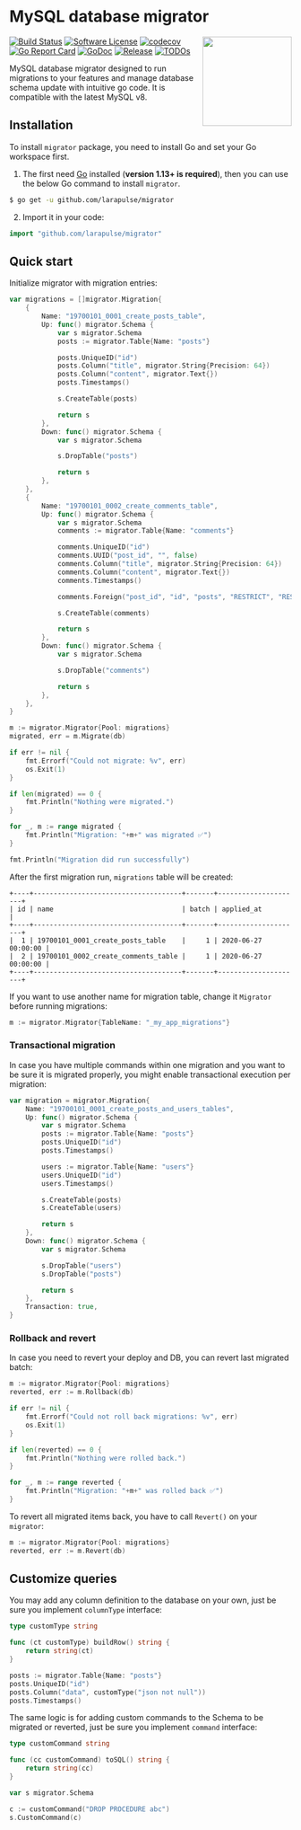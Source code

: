 # MySQL database migrator

<img align="right" width="159px" src="https://github.com/larapulse/migrator/blob/master/logo.png">

[![Build Status](https://travis-ci.org/larapulse/migrator.svg)](https://travis-ci.org/larapulse/migrator)
[![Software License](https://img.shields.io/badge/license-MIT-brightgreen.svg)](LICENSE.md)
[![codecov](https://codecov.io/gh/larapulse/migrator/branch/master/graph/badge.svg)](https://codecov.io/gh/larapulse/migrator)
[![Go Report Card](https://goreportcard.com/badge/github.com/larapulse/migrator)](https://goreportcard.com/report/github.com/larapulse/migrator)
[![GoDoc](https://godoc.org/github.com/larapulse/migrator?status.svg)](https://pkg.go.dev/github.com/larapulse/migrator?tab=doc)
[![Release](https://img.shields.io/github/release/larapulse/migrator.svg)](https://github.com/larapulse/migrator/releases)
[![TODOs](https://badgen.net/https/api.tickgit.com/badgen/github.com/larapulse/migrator)](https://www.tickgit.com/browse?repo=github.com/larapulse/migrator)

MySQL database migrator designed to run migrations to your features and manage database schema update with intuitive go code. It is compatible with the latest MySQL v8.

## Installation

To install `migrator` package, you need to install Go and set your Go workspace first.

1. The first need [Go](https://golang.org/) installed (**version 1.13+ is required**), then you can use the below Go command to install `migrator`.

```sh
$ go get -u github.com/larapulse/migrator
```

2. Import it in your code:

```go
import "github.com/larapulse/migrator"
```

## Quick start

Initialize migrator with migration entries:

```go
var migrations = []migrator.Migration{
	{
		Name: "19700101_0001_create_posts_table",
		Up: func() migrator.Schema {
			var s migrator.Schema
			posts := migrator.Table{Name: "posts"}

			posts.UniqueID("id")
			posts.Column("title", migrator.String{Precision: 64})
			posts.Column("content", migrator.Text{})
			posts.Timestamps()

			s.CreateTable(posts)

			return s
		},
		Down: func() migrator.Schema {
			var s migrator.Schema

			s.DropTable("posts")

			return s
		},
	},
	{
		Name: "19700101_0002_create_comments_table",
		Up: func() migrator.Schema {
			var s migrator.Schema
			comments := migrator.Table{Name: "comments"}

			comments.UniqueID("id")
			comments.UUID("post_id", "", false)
			comments.Column("title", migrator.String{Precision: 64})
			comments.Column("content", migrator.Text{})
			comments.Timestamps()

			comments.Foreign("post_id", "id", "posts", "RESTRICT", "RESTRICT")

			s.CreateTable(comments)

			return s
		},
		Down: func() migrator.Schema {
			var s migrator.Schema

			s.DropTable("comments")

			return s
		},
	},
}

m := migrator.Migrator{Pool: migrations}
migrated, err = m.Migrate(db)

if err != nil {
	fmt.Errorf("Could not migrate: %v", err)
	os.Exit(1)
}

if len(migrated) == 0 {
	fmt.Println("Nothing were migrated.")
}

for _, m := range migrated {
	fmt.Println("Migration: "+m+" was migrated ✅")
}

fmt.Println("Migration did run successfully")
```

After the first migration run, `migrations` table will be created:

```
+----+-------------------------------------+-------+---------------------+
| id | name                                | batch | applied_at          |
+----+-------------------------------------+-------+---------------------+
|  1 | 19700101_0001_create_posts_table    |     1 | 2020-06-27 00:00:00 |
|  2 | 19700101_0002_create_comments_table |     1 | 2020-06-27 00:00:00 |
+----+-------------------------------------+-------+---------------------+
```

If you want to use another name for migration table, change it `Migrator` before running migrations:

```go
m := migrator.Migrator{TableName: "_my_app_migrations"}
```

### Transactional migration

In case you have multiple commands within one migration and you want to be sure it is migrated properly, you might enable transactional execution per migration:

```go
var migration = migrator.Migration{
	Name: "19700101_0001_create_posts_and_users_tables",
	Up: func() migrator.Schema {
		var s migrator.Schema
		posts := migrator.Table{Name: "posts"}
		posts.UniqueID("id")
		posts.Timestamps()

		users := migrator.Table{Name: "users"}
		users.UniqueID("id")
		users.Timestamps()

		s.CreateTable(posts)
		s.CreateTable(users)

		return s
	},
	Down: func() migrator.Schema {
		var s migrator.Schema

		s.DropTable("users")
		s.DropTable("posts")

		return s
	},
	Transaction: true,
}
```

### Rollback and revert

In case you need to revert your deploy and DB, you can revert last migrated batch:

```go
m := migrator.Migrator{Pool: migrations}
reverted, err := m.Rollback(db)

if err != nil {
	fmt.Errorf("Could not roll back migrations: %v", err)
	os.Exit(1)
}

if len(reverted) == 0 {
	fmt.Println("Nothing were rolled back.")
}

for _, m := range reverted {
	fmt.Println("Migration: "+m+" was rolled back ✅")
}
```

To revert all migrated items back, you have to call `Revert()` on your `migrator`:

```go
m := migrator.Migrator{Pool: migrations}
reverted, err := m.Revert(db)
```

## Customize queries

You may add any column definition to the database on your own, just be sure you implement `columnType` interface:

```go
type customType string

func (ct customType) buildRow() string {
	return string(ct)
}

posts := migrator.Table{Name: "posts"}
posts.UniqueID("id")
posts.Column("data", customType("json not null"))
posts.Timestamps()
```

The same logic is for adding custom commands to the Schema to be migrated or reverted, just be sure you implement `command` interface:

```go
type customCommand string

func (cc customCommand) toSQL() string {
	return string(cc)
}

var s migrator.Schema

c := customCommand("DROP PROCEDURE abc")
s.CustomCommand(c)
```
